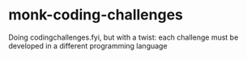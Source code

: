 # monk-coding-challenges
Doing codingchallenges.fyi, but with a twist: each challenge must be developed in a different programming language
